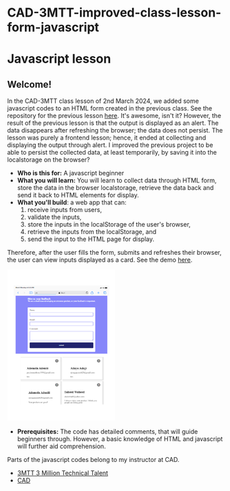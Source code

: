 ﻿# CAD-3MTT-improved-class-lesson-form-javascript

# Javascript lesson

## Welcome!

In the CAD-3MTT class lesson of 2nd March 2024, we added some javascript codes to an HTML form created in the previous class. See the repository for the previous lesson [here](https://github.com/aademola1979/CAD-3MTT-class-lesson-form-javascript). It's awesome, isn't it? However, the result of the previous lesson is that the output is displayed as an alert. The data disappears after refreshing the browser; the data does not persist. The lesson was purely a frontend lesson; hence, it ended at collecting and displaying the output through alert. I improved the previous project  to be able to persist the collected data, at least temporarily, by saving it into the localstorage on the browser?

- **Who is this for:** A javascript beginner
- **What you will learn:** You will learn to collect data through HTML form, store the data in the browser localstorage, retrieve the data back and send it back to HTML elements for display.
- **What you'll build**: a web app that can:
  1. receive inputs from users,
  2. validate the inputs,
  3. store the inputs in the localStorage of the user's browser,
  4. retrieve the inputs from the localStorage, and
  5. send the input to the HTML page for display.

Therefore, after the user fills the form, submits and refreshes their browser, the user can view inputs displayed as a card.
See the demo [here](https://aademola1979.github.io/CAD-3MTT-improved-class-lesson-form-javascript/).
<div style="width:100%; height=350px display:flex; justify-content:center;">
<img src="/images/iPad-Mini-.png" alt="screenshot of the demo" height="250" width="150" style="height:350px; width:250px"/>
</div>

- **Prerequisites:** The code has detailed comments, that will guide beginners through. However, a basic knowledge of HTML and javascript will further aid comprehension.

Parts of the javascript codes belong to my instructor at CAD.

- [3MTT 3 Million Technical Talent](https://3mtt.nitda.gov.ng/)
- [CAD](https://www.cadconsultinglimited.com/)

